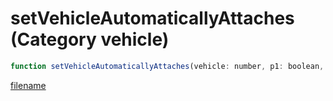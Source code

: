 # setVehicleAutomaticallyAttaches (Category vehicle)

```js
function setVehicleAutomaticallyAttaches(vehicle: number, p1: boolean, p2: number): number
```

[filename](setVehicleAutomaticallyAttaches_m.md ':include')